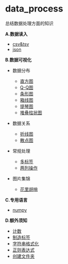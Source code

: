 # data_process
总结数据处理方面的知识

**A.数据读入**

- [csv&tsv](read/csv.md)
- [json](read/json.md)

**B.数据可视化**

- 数据分布

  - [直方图](dis/hist.md)
  - [Q-Q图](dis/qq.md)
  - [条形图](dis/strip.md)
  - [箱线图](dis/box.md)
  - [提琴图](dis/violin.md)
  - [堆叠柱状图](dis/stack_hist.md)

- 数据关系

  - [折线图](relation/line.md)
  - [散点图](relation/scatter.md)

- 常规处理
  - [多标签](common/two_labels.md)
  - [两列操作](common/two_columns.md)

- 图片集锦
  - [花里胡哨](pho.md)

**C.专用语言**
- [numpy](languages/numpy.md)

**D.额外须知**

- [计数](Count/count.md)
- [制造标签](extra/labels.md)
- [字符串格式化](extra/format.md)
- [正则表达式](extra/re.md)
- [创建文件夹](store/folder.md)